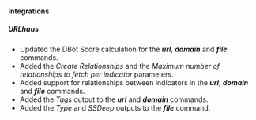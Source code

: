 
#### Integrations
##### URLhaus
- Updated the DBot Score calculation for the ***url***, ***domain*** and ***file*** commands.
- Added the *Create Relationships* and the *Maximum number of relationships to fetch per indicator* parameters.
- Added support for relationships between indicators in the ***url***, ***domain*** and ***file*** commands.
- Added the *Tags* output to the ***url*** and ***domain*** commands.
- Added the *Type* and *SSDeep* outputs to the ***file*** command.